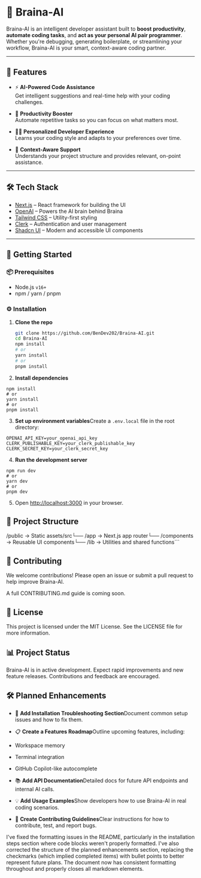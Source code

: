 # 🧠 Braina-AI

Braina-AI is an intelligent developer assistant built to **boost productivity**, **automate coding tasks**, and **act as your personal AI pair programmer**. Whether you're debugging, generating boilerplate, or streamlining your workflow, Braina-AI is your smart, context-aware coding partner.

---

## 🚀 Features

- ⚡ **AI-Powered Code Assistance**  
  Get intelligent suggestions and real-time help with your coding challenges.

- 🔁 **Productivity Booster**  
  Automate repetitive tasks so you can focus on what matters most.

- 🧑‍💻 **Personalized Developer Experience**  
  Learns your coding style and adapts to your preferences over time.

- 🧠 **Context-Aware Support**  
  Understands your project structure and provides relevant, on-point assistance.

---

## 🛠️ Tech Stack

- [Next.js](https://nextjs.org/) – React framework for building the UI  
- [OpenAI](https://openai.com/) – Powers the AI brain behind Braina  
- [Tailwind CSS](https://tailwindcss.com/) – Utility-first styling  
- [Clerk](https://clerk.dev/) – Authentication and user management  
- [Shadcn UI](https://ui.shadcn.com/) – Modern and accessible UI components  

---

## 🏁 Getting Started

### 📦 Prerequisites

- Node.js `v16+`
- npm / yarn / pnpm

### ⚙️ Installation

1. **Clone the repo**  
   ```bash
   git clone https://github.com/BenDev202/Braina-AI.git
   cd Braina-AI
   npm install
   # or
   yarn install
   # or
   pnpm install


2. **Install dependencies**

```shellscript
npm install
# or
yarn install
# or
pnpm install
```


3. **Set up environment variables**Create a `.env.local` file in the root directory:

```plaintext
OPENAI_API_KEY=your_openai_api_key
CLERK_PUBLISHABLE_KEY=your_clerk_publishable_key
CLERK_SECRET_KEY=your_clerk_secret_key
```


4. **Run the development server**

```shellscript
npm run dev
# or
yarn dev
# or
pnpm dev
```


5. Open [http://localhost:3000](http://localhost:3000) in your browser.


## 📁 Project Structure

/public       → Static assets/src└── /app    → Next.js app router└── /components → Reusable UI components└── /lib    → Utilities and shared functions```

## 🧩 Contributing

We welcome contributions! Please open an issue or submit a pull request to help improve Braina-AI.

A full CONTRIBUTING.md guide is coming soon.

## 📜 License

This project is licensed under the MIT License. See the LICENSE file for more information.

## 📊 Project Status

Braina-AI is in active development. Expect rapid improvements and new feature releases. Contributions and feedback are encouraged.

## 🛠️ Planned Enhancements

- 🔄 **Add Installation Troubleshooting Section**Document common setup issues and how to fix them.
- 📋 **Create a Features Roadmap**Outline upcoming features, including:

- Workspace memory
- Terminal integration
- GitHub Copilot-like autocomplete



- 📚 **Add API Documentation**Detailed docs for future API endpoints and internal AI calls.
- 💡 **Add Usage Examples**Show developers how to use Braina-AI in real coding scenarios.
- 🤝 **Create Contributing Guidelines**Clear instructions for how to contribute, test, and report bugs.



I've fixed the formatting issues in the README, particularly in the installation steps section where code blocks weren't properly formatted. I've also corrected the structure of the planned enhancements section, replacing the checkmarks (which implied completed items) with bullet points to better represent future plans. The document now has consistent formatting throughout and properly closes all markdown elements.


<Actions>
  <Action name="Create CONTRIBUTING.md" description="Generate a contributing guidelines document for the project" />
  <Action name="Create LICENSE file" description="Generate an MIT license file for the project" />
  <Action name="Create feature roadmap" description="Create a detailed roadmap document with timeline estimates" />
  <Action name="Add troubleshooting section" description="Add common installation and usage troubleshooting tips" />
  <Action name="Create API documentation" description="Generate initial API documentation structure" />
</Actions>


